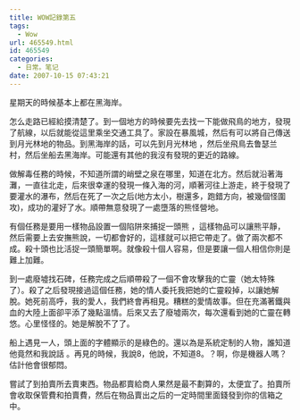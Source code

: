 ```yaml
---
title: WOW記錄第五
tags:
  - Wow
url: 465549.html
id: 465549
categories:
  - 日常。笔记
date: 2007-10-15 07:43:21
---
```


星期天的時候基本上都在黑海岸。

怎么走路已經給摸清楚了。到一個地方的時候要先去找一下能做飛鳥的地方，發現了航線，以后就能從這里乘坐交通工具了。家設在暴風城，然后有可以將自己傳送到月光林地的物品。到黑海岸的話，可以先到月光林地 ，然后坐飛鳥去鲁瑟兰村，然后坐船去黑海岸。可能還有其他的我沒有發現的更近的路線。

做解毒任務的時候，不知道所謂的峭壁之泉在哪里，知道在北方。然后就沿著海灘，一直往北走，后來很幸運的發現一條入海的河，順著河往上游走，終于發現了要灌水的瀑布，然后在死了一次之后(地方太小，樹還多，跑錯方向，被幾個怪圍攻)，成功的灌好了水。順帶無意發現了一處墮落的熊怪營地。

有個任務是要用一樣物品設置一個陷阱來捕捉一頭熊 ，這樣物品可以讓熊平靜，然后需要上去安撫熊說，一切都會好的，這樣就可以把它帶走了。做了兩次都不成。殺十頭也比活捉一頭簡單啊。就像殺十個人容易，但是要讓一個人相信你則是難上加難。

到一處廢墟找石碑，任務完成之后順帶殺了一個不會攻擊我的亡靈（她太特殊了）。殺了之后發現接過這個任務，她的情人委托我把她的亡靈殺掉，以讓她解脫。她死前高呼，我的愛人，我們終會再相見。糟糕的愛情故事。但在充滿著鐵與血的大陸上面卻平添了幾點溫情。后來又去了廢墟兩次，每次還看到她的亡靈在轉悠。心里怪怪的。她是解脫不了了。

船上遇見一人，頭上面的字體顯示的是綠色的。還以為是系統定制的人物，誰知道他竟然和我說話 。再見的時候，我說8，他說，不知道8。？啊，你是機器人嗎？估計他會很郁悶。

嘗試了到拍賣所去賣東西。物品都賣給商人果然是最不劃算的，太便宜了。拍賣所會收取保管費和拍賣費，然后在物品賣出之后的一定時間里面錢發到你的信箱之中。